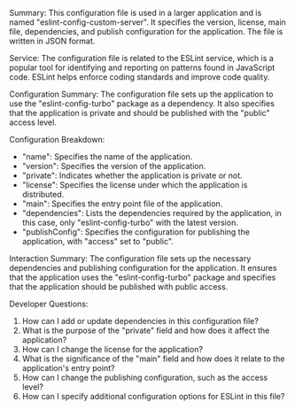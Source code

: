 Summary:
This configuration file is used in a larger application and is named "eslint-config-custom-server". It specifies the version, license, main file, dependencies, and publish configuration for the application. The file is written in JSON format.

Service:
The configuration file is related to the ESLint service, which is a popular tool for identifying and reporting on patterns found in JavaScript code. ESLint helps enforce coding standards and improve code quality.

Configuration Summary:
The configuration file sets up the application to use the "eslint-config-turbo" package as a dependency. It also specifies that the application is private and should be published with the "public" access level.

Configuration Breakdown:
- "name": Specifies the name of the application.
- "version": Specifies the version of the application.
- "private": Indicates whether the application is private or not.
- "license": Specifies the license under which the application is distributed.
- "main": Specifies the entry point file of the application.
- "dependencies": Lists the dependencies required by the application, in this case, only "eslint-config-turbo" with the latest version.
- "publishConfig": Specifies the configuration for publishing the application, with "access" set to "public".

Interaction Summary:
The configuration file sets up the necessary dependencies and publishing configuration for the application. It ensures that the application uses the "eslint-config-turbo" package and specifies that the application should be published with public access.

Developer Questions:
1. How can I add or update dependencies in this configuration file?
2. What is the purpose of the "private" field and how does it affect the application?
3. How can I change the license for the application?
4. What is the significance of the "main" field and how does it relate to the application's entry point?
5. How can I change the publishing configuration, such as the access level?
6. How can I specify additional configuration options for ESLint in this file?